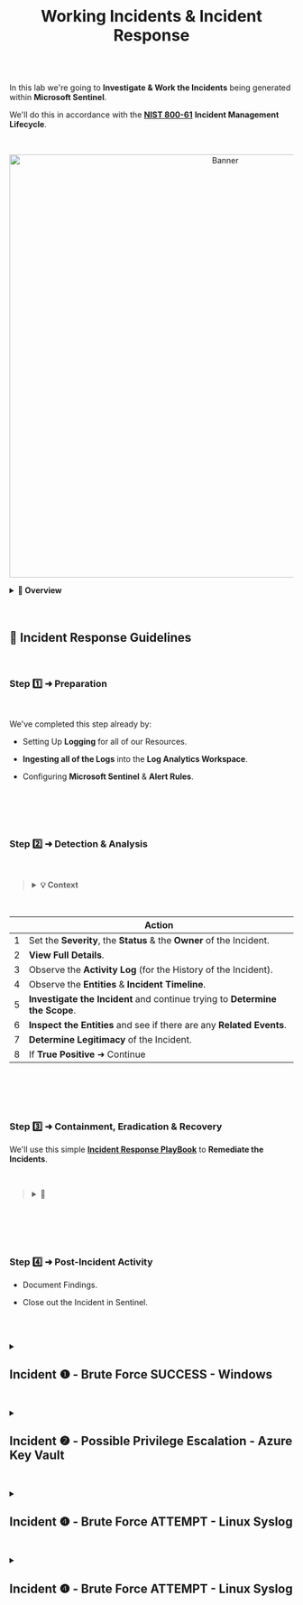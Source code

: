 <br>

<h1 align="center">Working Incidents & Incident Response</h1>

<br>

<br>

In this lab we're going to **Investigate & Work the Incidents** being generated within **Microsoft Sentinel**.

We'll do this in accordance with the [**NIST 800-61**](https://nvlpubs.nist.gov/nistpubs/specialpublications/nist.sp.800-61r2.pdf) **Incident Management Lifecycle**.

<br>

<p align="center">
<img width="750" src="https://github.com/user-attachments/assets/66745d60-fc59-406b-9955-b371304e4d98" alt="Banner"/>


<br>

  <details close> 
  
**<summary> 📌 Overview</summary>**

We'll now start practicing **Incident Response**.

We can see that we have accumulated a decent number of **Incidents** over the last 24 Hours:

<br>

![azure portal](https://github.com/user-attachments/assets/9c1cce53-082a-4c9e-b6d5-7da25a14a9d7)

<br>

So we’re going to take our time and work our way through some of these ➜ as if we’re working in a **SOC Environment**.

As previously mentioned ➜ we're going to practice the **NIST 800-61 Incident Management Lifecycle**.

💡 In reality ➜ every Organization practices **Incident Response** a little differently than one another.

<br>

We won’t be using here the “absolute best way” to do **Incident Response** ➜ but we’ll be adhering to the **NIST 800-61 Lifecycle** of:

**1️⃣ Preparation**

**2️⃣ Detection & Analysis**

**3️⃣	Containment, Eradication & Recovery**

**4️⃣	Post-Incident Activity**

<br>

<h2></h2>

  </details>

<br>

<br>

<h2>📝 Incident Response Guidelines</h2>

<br>

### Step 1️⃣ ➜ Preparation

<br>

We've completed this step already by:

- Setting Up **Logging** for all of our Resources.

- **Ingesting all of the Logs** into the **Log Analytics Workspace**.

- Configuring **Microsoft Sentinel** & **Alert Rules**.

<br>

<h2></h2>

<br>

### Step 2️⃣ ➜ Detection & Analysis

<br>

>   <details close> 
>   
> **<summary> 💡 Context</summary>**
> 
> This phase gets kicked off when someone notices some kind of **Anomaly in the System**.
> 
> In our case we configured a bunch of Alerts ➜ and the fact that an **Incident was Created** ➜ is the beggining of our **Detection Phase**.
> 
>   </details>

<br>

|                   | **Action**                                 |
| ------------------------------ | ------------------------------------------ |
| 1              | Set the **Severity**, the **Status** & the **Owner** of the Incident. |
| 2                | **View Full Details**.                |
| 3     | Observe the **Activity Log** (for the History of the Incident).                    |
| 4  | Observe the **Entities** & **Incident Timeline**.                    |
| 5  | **Investigate the Incident** and continue trying to **Determine the Scope**.                   |
| 6  | **Inspect the Entities** and see if there are any **Related Events**.                   |
| 7  | **Determine Legitimacy** of the Incident.                    |
| 8  | If **True Positive** ➜ Continue | If **False Positive** ➜ Close it out.                   |

<br>

<h2></h2>

<br>

### Step 3️⃣ ➜ Containment, Eradication & Recovery

We'll use this simple [**Incident Response PlayBook**](https://docs.google.com/document/d/1EQ5MzN95POLaRIMulYg3PIH3UGHtDNcGdkFvgOXyEXQ/edit#heading=h.uyxi3urvol4g) to **Remediate the Incidents**.

<br>

>   <details close> 
>   
> **<summary> 💬</summary>**
> 
> We can think of a **Playbook** as an **SOP (Standard Operating Procedure)** for when a certain Incident happens.
> 
> In general, every Organization has different Playbooks.
> 
> There’s actually a Playbook functionality built into **Azure** ➜ but we’re trying not to use those automated tools in these labs.
> 
> This is because we want to get a better sense of the “Methodologies” behind **Incident Response**.
> 
> Instead of just trying to learn tools that are specific to Azure, for example.
> 
> The goal here it to get some practice on how someone would **Respond to Incidents in a Real SOC Environment**.
> 
>   </details>

<br>

<h2></h2>

<br>

### Step 4️⃣ ➜ Post-Incident Activity

- Document Findings.

- Close out the Incident in Sentinel.

<br>

<h2></h2>

<details close> 
<summary> <h2>Incident ❶ - Brute Force SUCCESS - Windows</h2> </summary>
<br>

> <details close> 
>   
> **<summary> 💡 </summary>**
> 
> This Incident gets triggered when Sentinel detects a **Successful Login after Multiple Failed Attempts**.
> 
> It indicates that a **Brute Force Attack was Successfully Conducted**.
> 
>   </details>

<br>

## Incident Description

<br>

➡️ This Incident involves observation of potential **Brute Force Attempts against a Windows VM**.

<br>

![azure portal](https://github.com/user-attachments/assets/9c1cce53-082a-4c9e-b6d5-7da25a14a9d7)

<br>

<br>

## Initial Response Actions

- Verify the Authenticity of the Alert or Report.

- Immediately Isolate the Machine and Change the Password of the affected User.

- Identify the Origin of the Attacks and determine if they are attacking or involved with anything else.

- Determine How and When the attack occurred.

  - Are the NSGs not being locked down? If so ➜ check other NSGs.

- Assess the Potential Impact of the Incident.

  - What Type of Account was it?
  - What Permissions did it have?

<br>

<br>

## Detection & Analysis

<details close> 
<summary> <h3>🎯 Step-by-Step</h3> </summary>

<br>
  
**1️⃣** Set the **Severity**, the **Status** & the **Owner** of the Incident:

<br>

![azure portal](https://github.com/user-attachments/assets/014f7990-1462-435d-814c-b637a0cc8fe1)

<br>

<h2></h2>

<br>

**2️⃣** **View Full Details**

<br>

![azure portal](https://github.com/user-attachments/assets/85192897-8e6b-4373-9056-1119fd9bde61)

<br>

<h2></h2>

<br>

**3️⃣** Observe the **Activity Log**

<br>

**```Nothing to show here.```**

<br>

<h2></h2>

<br>

**4️⃣** Observe the **Entities** & **Incident Timeline**

<br>

![azure portal](https://github.com/user-attachments/assets/f3c2a5d6-044c-469d-b70a-c066fe2a29e3)

<br>

![azure portal](https://github.com/user-attachments/assets/f3c2a5d6-044c-469d-b70a-c066fe2a29e3)

<br>

<h2></h2>

<br>

**5️⃣** **Investigate the Incident** and continue trying to **Determine the Scope**

<br>

![azure portal](https://github.com/user-attachments/assets/80a9eedd-d292-448f-b591-33c19b0a5936)

<br>

![azure portal](https://github.com/user-attachments/assets/7a073b8d-b577-43b8-885f-7cb587d152e1)

<br>

<h2></h2>

<br>

**6️⃣** **Inspect the Entities** and see if there are any **Related Events**

<br>

The Entity is involved with other **Brute Force Attempts** during the same period.

<br>

![azure portal](https://github.com/user-attachments/assets/e3e70d17-02be-40d5-9832-6c8dc61f05ff)

<br>

![azure portal](https://github.com/user-attachments/assets/e3e70d17-02be-40d5-9832-6c8dc61f05ff)

<br>

<h2></h2>

<br>

**7️⃣** **Determine Legitimacy** of the Incident

<br>

![azure portal](https://github.com/user-attachments/assets/e3e70d17-02be-40d5-9832-6c8dc61f05ff)

<br>

Determined to be ➜ a **Legitimate Incident** ✅

<br>

<h2></h2>

<br>

**8️⃣** If **True Positive** ➜ Continue | If **False Positive** ➜ Close it out

<br>

Determined to be ➜ a **False Positive** ❌

⚠️ From the **Investigation** ➜ you can see that the **Attacker / Entity** ```186.96.10.36``` is also involved in **4 other Brute Force Attempt Instances**.

<br>

  </details>

<br>

<br>

## Containment, Eradication & Recovery

<br>

We will address this later ➜ in the **Environment Hardening Section**.

Despite that ➜ I'm including the steps here for reference from the **Incident Response Playbook**:

<br>

➡️ **Lock down the NSG** assigned to that VM / Subnet ➜ either **Entirely** or to **Only Allow Necessary Traffic**.

➡️ **Reset** the affected **User’s Password**.

➡️ **Enable MFA**

<br>

<br>

## Post-Incident Activity

<br>

**Document Findings** & **Close out the Incident** in Microsoft Sentinel:

✅ Closing out Incident as **False-Positive** ➜ but we'll start the processes for Hardening the NSGs.

<br>

<details close> 
  
**<summary> Close The Incident</summary>**

<br>

We'll go back to **Microsoft Sentinel** to change the **Status** of the Incident to ☑️ **Closed**:

<br>

![azure portal](https://github.com/user-attachments/assets/e3e70d17-02be-40d5-9832-6c8dc61f05ff)

<br>

In the **"Comment"** section we'll paste the **Incident Notes** we took throughout this whole **Incident Response Process**:

<br>

![azure portal](https://github.com/user-attachments/assets/e3e70d17-02be-40d5-9832-6c8dc61f05ff)

<br>

![azure portal](https://github.com/user-attachments/assets/e3e70d17-02be-40d5-9832-6c8dc61f05ff)

<br>

  </details>

<br>

<details close> 
  
**<summary> Lockdown the NSG</summary>**

<br>

Back in the **Azure Portal** ➜ we'll go to our ```windows-vm``` ➜ and click on the **Networking** blade:

<br>

![azure portal](https://github.com/user-attachments/assets/e3e70d17-02be-40d5-9832-6c8dc61f05ff)

<br>

Then inside of the Windows VM's **NSG** ➜ we'll Edit the existent **Inbound Security Rule**:

<br>

![azure portal](https://github.com/user-attachments/assets/e3e70d17-02be-40d5-9832-6c8dc61f05ff)

<br>

We'll Edit it so that we only **Allow Inbound Traffic** from our own **IP Address**:

<br>

![azure portal](https://github.com/user-attachments/assets/e3e70d17-02be-40d5-9832-6c8dc61f05ff)

<br>

We're also going to delete the existent **RDP Rule** ➜ that **Allows anyone to RDP into our VM** ➜ which we don't want:

<br>

![azure portal](https://github.com/user-attachments/assets/e3e70d17-02be-40d5-9832-6c8dc61f05ff)

<br>

  </details>

<br>

  </details>

<h2></h2>

<details close> 
<summary> <h2>Incident ❷ - Possible Privilege Escalation - Azure Key Vault</h2> </summary>
<br>

> <details close> 
>   
> **<summary> 💡 </summary>**
> 
> This Incident gets triggered when Sentinel detects **Unusual or Unauthorized Access to Critical Credentials in Azure Key Vault**.
> 
> For example ➜ when someone unauthorized **Reads an Important Password** from our Entreprise Password Manager (AKA **Azure Key Vault**).
> 
>   </details>

<br>

## Incident Description

<br>

➡️ This Incident involves the unexpected reading of a critical **Secret** from the organization's **Key Vault**.

<br>

![azure portal](https://github.com/user-attachments/assets/6dc6cf54-b40b-47f0-854b-8fbd32c7712b)

<br>

<br>

## Initial Response Actions

- Verify the Authenticity of the Alert or Report.

- Identify the Secret that was read and the User or Application that read it.

- Determine How and When the Secret was read.

- Assess the Potential Impact of the Incident.

<br>

<br>

## Detection & Analysis

<details close> 
<summary> <h3>🎯 Step-by-Step</h3> </summary>

<br>
  
**1️⃣** Set the **Severity**, the **Status** & the **Owner** of the Incident:

<br>

![azure portal](https://github.com/user-attachments/assets/6dc6cf54-b40b-47f0-854b-8fbd32c7712b)

<br>

<h2></h2>

<br>

**2️⃣** **View Full Details**

<br>

![azure portal](https://github.com/user-attachments/assets/780dbef7-c579-4fd1-ae9d-7006e0d2ab53)

<br>

<h2></h2>

<br>

**3️⃣** Observe the **Activity Log**

<br>

**```Nothing to show here.```**

<br>

<h2></h2>

<br>

**4️⃣** Observe the **Entities** & **Incident Timeline**

<br>

![azure portal](https://github.com/user-attachments/assets/a5cba627-578f-4911-8a6f-400a9f48ad42)

<br>

<h2></h2>

<br>

**5️⃣** **Investigate the Incident** and continue trying to **Determine the Scope**

<br>

![azure portal](https://github.com/user-attachments/assets/7f13ccd1-e0d0-4857-90eb-c530ed56c491)

<br>

<h2></h2>

<br>

**6️⃣** **Inspect the Entities** and see if there are any **Related Events**

<br>

![azure portal](https://github.com/user-attachments/assets/4b6f5d37-159f-4bbb-9bee-5b0e973b02b0)

<br>

<h2></h2>

<br>

**7️⃣** **Determine Legitimacy** of the Incident

<br>

Determined **NOT** to be a **Legitimate Incident** ❌

<br>

<h2></h2>

<br>

**8️⃣** If **True Positive** ➜ Continue | If **False Positive** ➜ Close it out

<br>

Determined to be ➜ a **False Positive** ❌

<br>

  </details>

<br>

<br>

## Containment, Eradication & Recovery

<br>

➡️ None.

This was me **Viewing Key Vault Secrets** ➜ I'm authorized to do this.

I don't think there is anything wrong with the **Rule Logic** here ➜ just happened to be a **Legitimate & Authorized Incident-Generating Event**.

<br>

<br>

## Post-Incident Activity

<br>

**Document Findings** & **Close out the Incident** in Microsoft Sentinel:

✅ Closing out Incident as **False-Positive** ❌

<br>

<details close> 
  
**<summary> Close The Incident</summary>**

<br>

We'll go back to **Microsoft Sentinel** to change the **Status** of the Incident to ☑️ **Closed**:

<br>

![azure portal](https://github.com/user-attachments/assets/e3e70d17-02be-40d5-9832-6c8dc61f05ff)

<br>

In the **"Comment"** section we'll paste the **Incident Notes** we took throughout this **Incident Response Lifecycle**:

<br>

![azure portal](https://github.com/user-attachments/assets/e3e70d17-02be-40d5-9832-6c8dc61f05ff)

<br>

![azure portal](https://github.com/user-attachments/assets/e3e70d17-02be-40d5-9832-6c8dc61f05ff)

<br>

  </details>

<br>

  </details>

<h2></h2>

<details close> 
<summary> <h2>Incident ❹ - Brute Force ATTEMPT - Linux Syslog</h2> </summary>
<br>

> <details close> 
>   
> **<summary> 💡 </summary>**
> 
> This Incident in Microsoft Sentinel is Triggered when a **Brute Force Attack Successfully Gains Access to a Linux System**.
> 
> This means an **Unauthorized User has Guessed the Correct Password** after Multiple Attempts, as recorded in the **Linux Syslog**.
> 
>   </details>

<br>

## Incident Description

<br>

➡️ This Incident involves Observation of potential **Brute Force Attempts against a Linux Virtual Machine**.

<br>

![azure portal](https://github.com/user-attachments/assets/7453979b-1468-41fe-ab5e-54b7626b59aa)

<br>

<br>

## Initial Response Actions

<br>

- Verify the Authenticity of the Alert or Report.

- Immediately Isolate the Machine & Change the Password of the Affected User.

- Identify the Origin of the Attacks & Determine if they are Attacking or Involved with anything else.

- Determine How and When the Attack occurred.

  - Are the NSGs not being Locked Down? If so ➜ Check other NSGs.

- Assess the Potential Impact of the Incident.

  - What Type of Account was it? Permissions?

<br>

<br>

## Detection & Analysis

<details close> 
<summary> <h3>🎯 Step-by-Step</h3> </summary>

<br>
  
**1️⃣** Set the **Severity**, the **Status** & the **Owner** of the Incident:

<br>

![azure portal](https://github.com/user-attachments/assets/a78aa8c6-5ab7-4229-8d69-61f8c479dc28)

<br>

<h2></h2>

<br>

**2️⃣** **View Full Details**

<br>

![azure portal](https://github.com/user-attachments/assets/780dbef7-c579-4fd1-ae9d-7006e0d2ab53)

<br>

<h2></h2>

<br>

**3️⃣** Observe the **Activity Log**

<br>

**```Nothing to show here.```**

<br>

![azure portal](https://github.com/user-attachments/assets/a5cba627-578f-4911-8a6f-400a9f48ad42)

<br>

<h2></h2>

<br>

**4️⃣** Observe the **Entities** & **Incident Timeline**

<br>

![azure portal](https://github.com/user-attachments/assets/a5cba627-578f-4911-8a6f-400a9f48ad42)

<br>

<h2></h2>

<br>

**5️⃣** **Investigate the Incident** and continue trying to **Determine the Scope**

<br>

![azure portal](https://github.com/user-attachments/assets/a79b05a8-8c0a-4fec-b690-b96051203826)

<br>

![azure portal](https://github.com/user-attachments/assets/aeeb946b-3404-4f60-9a4d-1106374f07bc)

<br>

<h2></h2>

<br>

**6️⃣** **Inspect the Entities** and see if there are any **Related Events**.

<br>

![azure portal](https://github.com/user-attachments/assets/c3cbf772-7e0b-4ad2-967e-9c2b70924f57)

<br>

![azure portal](https://github.com/user-attachments/assets/478d9be9-7822-4b30-a9c5-cdfafcf5cb70)

<br>

<h2></h2>

<br>

**7️⃣** **Determine Legitimacy** of the Incident

<br>

Determined to be ➜ a **Legitimate Incident** ✅

<br>

![azure portal](https://github.com/user-attachments/assets/478d9be9-7822-4b30-a9c5-cdfafcf5cb70)

<br>

<h2></h2>

<br>

**8️⃣** If **True Positive** ➜ Continue | If **False Positive** ➜ Close it out

<br>

Determined to be ➜ a **True Positive** ✅

<br>


  </details>

<br>

<br>

## Containment, Eradication & Recovery

<br>

<details close> 
  
**<summary> ➡️ Lock down the NSG assigned to that VM / Subnet</summary>**

<br>

Inside the **Azure Portal** ➜ we'll go to our ```linux-vm``` ➜ and click on the **Networking** blade:

<br>

![azure portal](https://github.com/user-attachments/assets/e3e70d17-02be-40d5-9832-6c8dc61f05ff)

<br>

Then inside of the Linux VM's **NSG** ➜ we'll Delete the First 2 Existent **Custom Security Rules**:

<br>

![azure portal](https://github.com/user-attachments/assets/e3e70d17-02be-40d5-9832-6c8dc61f05ff)

<br>

We'll then **Add a New Inbound Security Rule** ➜ so that we only **Allow Inbound Traffic** from our own **IP Address**:

<br>

![azure portal](https://github.com/user-attachments/assets/e3e70d17-02be-40d5-9832-6c8dc61f05ff)

<br>

  </details>

<br>

<details close> 
  
**<summary> ➡️ Reset the Affected User’s Password</summary>**

<br>

We'll go to our Virtual Machine ```linux-vm``` ➜ and click on the **Reset password** blade:

<br>

![azure portal](https://github.com/user-attachments/assets/e3e70d17-02be-40d5-9832-6c8dc61f05ff)

<br>

Then we'll just **Reset the Password** of ```labuser``` to a Strong Password ➜ and click on 💾 **Update**

<br>

![azure portal](https://github.com/user-attachments/assets/e3e70d17-02be-40d5-9832-6c8dc61f05ff)

<br>

  </details>

<br>

➡️ **Enable MFA** ➜ *We'll do this in Subsequent Labs*.

<br>

<br>

## Post-Incident Activity

<br>

**Document Findings** & **Close out the Incident** in Microsoft Sentinel:

✅ Closing out Incident as **True Positive**

<br>

<details close> 
  
**<summary> Close The Incident</summary>**

<br>

We'll go back to **Microsoft Sentinel** to change the **Status** of the Incident to ☑️ **Closed**:

<br>

![azure portal](https://github.com/user-attachments/assets/e3e70d17-02be-40d5-9832-6c8dc61f05ff)

<br>

In the **"Comment"** section we'll paste the **Incident Notes** we took:

<br>

![azure portal](https://github.com/user-attachments/assets/e3e70d17-02be-40d5-9832-6c8dc61f05ff)

<br>

![azure portal](https://github.com/user-attachments/assets/e3e70d17-02be-40d5-9832-6c8dc61f05ff)

<br>

  </details>

<br>

  </details>

<h2></h2>

<details close> 
<summary> <h2>Incident ❹ - Brute Force ATTEMPT - Linux Syslog</h2> </summary>
<br>

> <details close> 
>   
> **<summary> 💡 </summary>**
> 
> This Incident in Microsoft Sentinel is Triggered when a **Brute Force Attack Successfully Gains Access to a Linux System**.
> 
> This means an **Unauthorized User has Guessed the Correct Password** after Multiple Attempts, as recorded in the **Linux Syslog**.
> 
>   </details>

<br>

## Incident Description

<br>

➡️ This Incident involves Observation of potential **Brute Force Attempts against a Linux Virtual Machine**.

<br>

![azure portal](https://github.com/user-attachments/assets/7453979b-1468-41fe-ab5e-54b7626b59aa)

<br>

<br>

## Initial Response Actions

<br>

- Verify the Authenticity of the Alert or Report.

- Immediately Isolate the Machine & Change the Password of the Affected User.

- Identify the Origin of the Attacks & Determine if they are Attacking or Involved with anything else.

- Determine How and When the Attack occurred.

  - Are the NSGs not being Locked Down? If so ➜ Check other NSGs.

- Assess the Potential Impact of the Incident.

  - What Type of Account was it? Permissions?

<br>

<br>

## Detection & Analysis

<details close> 
<summary> <h3>🎯 Step-by-Step</h3> </summary>

<br>
  
**1️⃣** Set the **Severity**, the **Status** & the **Owner** of the Incident:

<br>

![azure portal](https://github.com/user-attachments/assets/a78aa8c6-5ab7-4229-8d69-61f8c479dc28)

<br>

<h2></h2>

<br>

**2️⃣** **View Full Details**

<br>

![azure portal](https://github.com/user-attachments/assets/780dbef7-c579-4fd1-ae9d-7006e0d2ab53)

<br>

<h2></h2>

<br>

**3️⃣** Observe the **Activity Log**

<br>

**```Nothing to show here.```**

<br>

![azure portal](https://github.com/user-attachments/assets/a5cba627-578f-4911-8a6f-400a9f48ad42)

<br>

<h2></h2>

<br>

**4️⃣** Observe the **Entities** & **Incident Timeline**

<br>

![azure portal](https://github.com/user-attachments/assets/a5cba627-578f-4911-8a6f-400a9f48ad42)

<br>

<h2></h2>

<br>

**5️⃣** **Investigate the Incident** and continue trying to **Determine the Scope**

<br>

![azure portal](https://github.com/user-attachments/assets/a79b05a8-8c0a-4fec-b690-b96051203826)

<br>

![azure portal](https://github.com/user-attachments/assets/aeeb946b-3404-4f60-9a4d-1106374f07bc)

<br>

<h2></h2>

<br>

**6️⃣** **Inspect the Entities** and see if there are any **Related Events**.

<br>

![azure portal](https://github.com/user-attachments/assets/c3cbf772-7e0b-4ad2-967e-9c2b70924f57)

<br>

![azure portal](https://github.com/user-attachments/assets/478d9be9-7822-4b30-a9c5-cdfafcf5cb70)

<br>

<h2></h2>

<br>

**7️⃣** **Determine Legitimacy** of the Incident

<br>

Determined to be ➜ a **Legitimate Incident** ✅

<br>

![azure portal](https://github.com/user-attachments/assets/478d9be9-7822-4b30-a9c5-cdfafcf5cb70)

<br>

<h2></h2>

<br>

**8️⃣** If **True Positive** ➜ Continue | If **False Positive** ➜ Close it out

<br>

Determined to be ➜ a **True Positive** ✅

<br>


  </details>

<br>

<br>

## Containment, Eradication & Recovery

<br>

<details close> 
  
**<summary> ➡️ Lock down the NSG assigned to that VM / Subnet</summary>**

<br>

Inside the **Azure Portal** ➜ we'll go to our ```linux-vm``` ➜ and click on the **Networking** blade:

<br>

![azure portal](https://github.com/user-attachments/assets/e3e70d17-02be-40d5-9832-6c8dc61f05ff)

<br>

Then inside of the Linux VM's **NSG** ➜ we'll Delete the First 2 Existent **Custom Security Rules**:

<br>

![azure portal](https://github.com/user-attachments/assets/e3e70d17-02be-40d5-9832-6c8dc61f05ff)

<br>

We'll then **Add a New Inbound Security Rule** ➜ so that we only **Allow Inbound Traffic** from our own **IP Address**:

<br>

![azure portal](https://github.com/user-attachments/assets/e3e70d17-02be-40d5-9832-6c8dc61f05ff)

<br>

  </details>

<br>

<details close> 
  
**<summary> ➡️ Reset the Affected User’s Password</summary>**

<br>

We'll go to our Virtual Machine ```linux-vm``` ➜ and click on the **Reset password** blade:

<br>

![azure portal](https://github.com/user-attachments/assets/e3e70d17-02be-40d5-9832-6c8dc61f05ff)

<br>

Then we'll just **Reset the Password** of ```labuser``` to a Strong Password ➜ and click on 💾 **Update**

<br>

![azure portal](https://github.com/user-attachments/assets/e3e70d17-02be-40d5-9832-6c8dc61f05ff)

<br>

  </details>

<br>

➡️ **Enable MFA** ➜ *We'll do this in Subsequent Labs*.

<br>

<br>

## Post-Incident Activity

<br>

**Document Findings** & **Close out the Incident** in Microsoft Sentinel:

✅ Closing out Incident as **True Positive**

<br>

<details close> 
  
**<summary> Close The Incident</summary>**

<br>

We'll go back to **Microsoft Sentinel** to change the **Status** of the Incident to ☑️ **Closed**:

<br>

![azure portal](https://github.com/user-attachments/assets/e3e70d17-02be-40d5-9832-6c8dc61f05ff)

<br>

In the **"Comment"** section we'll paste the **Incident Notes** we took:

<br>

![azure portal](https://github.com/user-attachments/assets/e3e70d17-02be-40d5-9832-6c8dc61f05ff)

<br>

![azure portal](https://github.com/user-attachments/assets/e3e70d17-02be-40d5-9832-6c8dc61f05ff)

<br>

  </details>

<br>

<h2></h2>

  </details>

<br>

<br>

<br>

<br>

<br>

<br>

<br>
  
<br>
